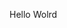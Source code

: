 Hello Wolrd



































































































































































































































































































































































































































































































































































































































